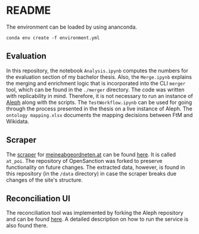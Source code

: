 # README 
The environment can be loaded by using ananconda.
```
conda env create -f environment.yml
```


## Evaluation
In this repository, the notebook `Analysis.ipynb` computes the numbers for the evaluation section of my bachelor thesis.
Also, the `Merge.ipynb` explains the merging and enrichment logic that is incorporated into the CLI `merger` tool, which can be found in the `./merger` directory. 
The code was written with replicability in mind. Therefore, it is not necessary to run an instance of [Aleph](https://github.com/alephdata/aleph) along with the scripts.
The `TestWorkflow.ipynb` can be used for going through the process presented in the thesis on a live instance of Aleph.
The `ontology mapping.xlsx` documents the mapping decisions between FtM and Wikidata.

## Scraper
The [scraper](https://github.com/PeterWalchhofer/opensanctions/blob/master/opensanctions/crawlers/at_poi.py) for [meineabgeordneten.at](https://www.meineabgeordneten.at/Abgeordnete) can be found [here](https://github.com/PeterWalchhofer/opensanctions). It is called `at_poi`. The repository of OpenSanction was forked to preserve functionality on future changes. The extracted data, however, is found in this repository (in the `/data` directory) in case the scraper breaks due changes of the site's structure.

## Reconciliation UI
The reconciliation tool was implemented by forking the Aleph repository and can be found [here](https://github.com/PeterWalchhofer/aleph). A detailed description on how to run the service is also found there.